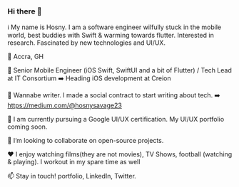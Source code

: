 ### Hi there 👋

<!--
**KobbySkywalker/KobbySkywalker** is a _special_ I* repository because its 'README.md (this file) appears on your GitHub profile.

-->

ℹ️ My name is Hosny. I am a software engineer wilfully stuck in the mobile world, best buddies with Swift & warming towards flutter. Interested in research. Fascinated by new technologies and UI/UX.

📌 Accra, GH

💼 Senior Mobile Engineer (iOS Swift, SwiftUI and a bit of Flutter) / Tech Lead at IT Consortium  ➡️ Heading iOS development at Creion

📝 Wannabe writer. I made a social contract to start writing about tech. ➡️ https://medium.com/@hosnysavage23

🌱 I am currently pursuing a Google UI/UX certification. My UI/UX portfolio coming soon.

👥 I’m looking to collaborate on open-source projects.

❤️ I enjoy watching films(they are not movies), TV Shows, football (watching & playing). I workout in my spare time as well

📫 Stay in touch! portfolio, LinkedIn, Twitter.
